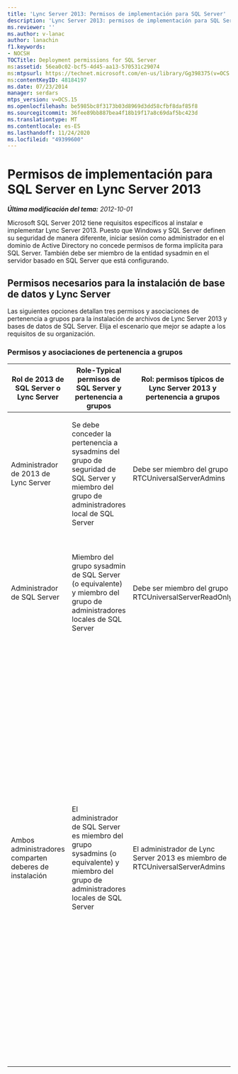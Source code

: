```yaml
---
title: 'Lync Server 2013: Permisos de implementación para SQL Server'
description: 'Lync Server 2013: permisos de implementación para SQL Server.'
ms.reviewer: ''
ms.author: v-lanac
author: lanachin
f1.keywords:
- NOCSH
TOCTitle: Deployment permissions for SQL Server
ms:assetid: 56ea0c02-bcf5-4d45-aa13-570531c29074
ms:mtpsurl: https://technet.microsoft.com/en-us/library/Gg398375(v=OCS.15)
ms:contentKeyID: 48184197
ms.date: 07/23/2014
manager: serdars
mtps_version: v=OCS.15
ms.openlocfilehash: be5985bc8f3173b03d8969d3dd58cfbf8daf85f8
ms.sourcegitcommit: 36fee89bb887bea4f18b19f17a8c69daf5bc423d
ms.translationtype: MT
ms.contentlocale: es-ES
ms.lasthandoff: 11/24/2020
ms.locfileid: "49399600"
---
```

# <a name="deployment-permissions-for-sql-server-in-lync-server-2013"></a>Permisos de implementación para SQL Server en Lync Server 2013

<div data-xmlns="http://www.w3.org/1999/xhtml">

<div class="topic" data-xmlns="http://www.w3.org/1999/xhtml" data-msxsl="urn:schemas-microsoft-com:xslt" data-cs="https://msdn.microsoft.com/">

<div data-asp="https://msdn2.microsoft.com/asp">



</div>

<div id="mainSection">

<div id="mainBody">

<span> </span>

_**Última modificación del tema:** 2012-10-01_

Microsoft SQL Server 2012 tiene requisitos específicos al instalar e implementar Lync Server 2013. Puesto que Windows y SQL Server definen su seguridad de manera diferente, iniciar sesión como administrador en el dominio de Active Directory no concede permisos de forma implícita para SQL Server. También debe ser miembro de la entidad sysadmin en el servidor basado en SQL Server que está configurando.

<div>

## <a name="permissions-required-for-database-and-lync-server-installation"></a>Permisos necesarios para la instalación de base de datos y Lync Server

Las siguientes opciones detallan tres permisos y asociaciones de pertenencia a grupos para la instalación de archivos de Lync Server 2013 y bases de datos de SQL Server. Elija el escenario que mejor se adapte a los requisitos de su organización.

### <a name="permissions-and-group-membership-associations"></a>Permisos y asociaciones de pertenencia a grupos

<table>
<colgroup>
<col style="width: 25%" />
<col style="width: 25%" />
<col style="width: 25%" />
<col style="width: 25%" />
</colgroup>
<thead>
<tr class="header">
<th>Rol de 2013 de SQL Server o Lync Server</th>
<th>Role-Typical permisos de SQL Server y pertenencia a grupos</th>
<th>Rol: permisos típicos de Lync Server 2013 y pertenencia a grupos</th>
<th>Resultado de los permisos</th>
</tr>
</thead>
<tbody>
<tr class="odd">
<td><p>Administrador de 2013 de Lync Server</p></td>
<td><p>Se debe conceder la pertenencia a sysadmins del grupo de seguridad de SQL Server y miembro del grupo de administradores local de SQL Server</p></td>
<td><p>Debe ser miembro del grupo RTCUniversalServerAdmins</p></td>
<td><p>El administrador de Lync Server 2013 tiene los permisos adecuados para instalar las bases de datos de Lync Server 2013 y SQL Server.</p></td>
</tr>
<tr class="even">
<td><p>Administrador de SQL Server</p></td>
<td><p>Miembro del grupo sysadmin de SQL Server (o equivalente) y miembro del grupo de administradores locales de SQL Server</p></td>
<td><p>Debe ser miembro del grupo RTCUniversalServerReadOnly</p></td>
<td><p>El administrador de SQL Server tiene los permisos adecuados para instalar las bases de datos de Lync Server 2013 y de SQL Server.</p></td>
</tr>
<tr class="odd">
<td><p>Ambos administradores comparten deberes de instalación</p></td>
<td><p>El administrador de SQL Server es miembro del grupo sysadmins (o equivalente) y miembro del grupo de administradores locales de SQL Server</p></td>
<td><p>El administrador de Lync Server 2013 es miembro de RTCUniversalServerAdmins</p></td>
<td><p>El administrador de Lync Server 2013 puede instalar Lync Server 2013, pero no puede instalar las bases de datos. El administrador de SQL Server usa el shell de administración de Lync Server y los cmdlets de Windows PowerShell proporcionados por el administrador de Lync Server 2013 para instalar las bases de datos. El shell de administración de Lync Server 2013 que usa el administrador de SQL Server está instalado en el servidor front-end. Esto elimina la necesidad de instalar las herramientas administrativas de Lync Server 2013 en el servidor basado en SQL Server.</p></td>
</tr>
</tbody>
</table>


</div>

</div>

<span> </span>

</div>

</div>

</div>

